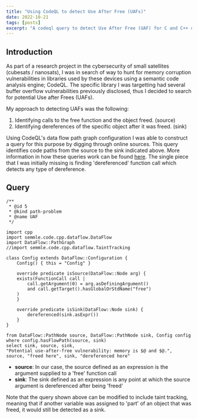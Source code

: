 ```yaml
---
title: "Using CodeQL to detect Use After Free (UAFs)"
date: 2022-10-21
tags: [posts]
excerpt: "A codeql query to detect Use After Free (UAF) for C and C++ code"
---
```


Introduction
---

As part of a research project in the cybersecurity of small satellites (cubesats / nanosats), I was in search of way to hunt for memory corruption vulnerabilities in libraries used by these devices using a semantic code analysis engine; CodeQL. The specific library I was targetting had several buffer overflow vulnerabilities previously disclosed, thus I decided to search for potential Use after Frees (UAFs). 

My approach to detecting UAFs was the following: 
1. Identifying calls to the free function and the object freed. (source) 
2. Identifying dereferences of the specific object after it was freed. (sink)

Using CodeQL's data flow path graph configuration I was able to construct a query for this purpose by digging through online sources. This query identifies code paths from the source to the sink indicated above. More information in how these queries work can be found [here](https://codeql.github.com/docs/codeql-language-guides/analyzing-data-flow-in-cpp/#analyzing-data-flow-in-cpp). The single piece that I was initially missing is finding 'dereferenced' function call which detects any type of dereference. 

Query
---

```
/**
 * @id 5
 * @kind path-problem
 * @name UAF
 */

import cpp
import semmle.code.cpp.dataflow.DataFlow
import DataFlow::PathGraph
//import semmle.code.cpp.dataflow.TaintTracking

class Config extends DataFlow::Configuration {
    Config() { this = "Config" }

    override predicate isSource(DataFlow::Node arg) {
    exists(FunctionCall call |
        call.getArgument(0) = arg.asDefiningArgument()
        and call.getTarget().hasGlobalOrStdName("free")
    )
    }

    override predicate isSink(DataFlow::Node sink) {
        dereferenced(sink.asExpr())
    }
}

from DataFlow::PathNode source, DataFlow::PathNode sink, Config config
where config.hasFlowPath(source, sink)
select sink, source, sink, 
"Potential use-after-free vulnerability: memory is $@ and $@.",
source, "freed here", sink, "dereferenced here"
```

- **source**: In our case, the source defined as an expression is the argument supplied to a 'free' function call
- **sink**: The sink defined as an expression is any point at which the source argument is dereferenced after being 'freed'

Note that the query shown above can be modified to include taint tracking, meaning that if another variable was assigned to 'part' of an object that was freed, it would still be detected as a sink.  


